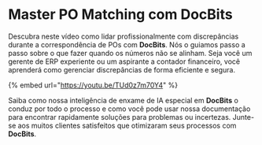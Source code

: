 # Master PO Matching com DocBits

Descubra neste vídeo como lidar profissionalmente com discrepâncias durante a correspondência de POs com **DocBits**. Nós o guiamos passo a passo sobre o que fazer quando os números não se alinham. Seja você um gerente de ERP experiente ou um aspirante a contador financeiro, você aprenderá como gerenciar discrepâncias de forma eficiente e segura.

{% embed url="https://youtu.be/TUd0z7m70Y4" %}

Saiba como nossa inteligência de enxame de IA especial em **DocBits** o conduz por todo o processo e como você pode usar nossa documentação para encontrar rapidamente soluções para problemas ou incertezas. Junte-se aos muitos clientes satisfeitos que otimizaram seus processos com **DocBits**.
